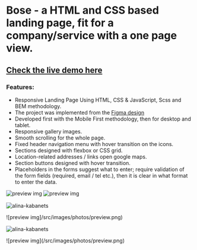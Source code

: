 # Bose - a HTML and CSS based landing page, fit for a company/service with a one page view.

## [Check the live demo here](https://alina-kabanets.github.io/bose-landing-page/)

### Features:

- Responsive Landing Page Using HTML, CSS & JavaScript, Scss and BEM methodology.
- The project was implemented from the [Figma design](https://www.figma.com/file/OMjQNb3hg1LKMV4OwyQ3Ao/BOSE?node-id=0%3A1&t=tfAdrWUpxrkXjou7-0)
- Developed first with the Mobile First methodology, then for desktop and tablet.
- Responsive gallery images.
- Smooth scrolling for the whole page.
- Fixed header navigation menu with hover transition on the icons.
- Sections designed with flexbox or CSS grid.
- Location-related addresses / links open google maps.
- Section buttons designed with hover transition.
- Placeholders in the forms suggest what to enter; require validation of the form fields (required, email / tel etc.), then it is clear in what format to enter the data.

![preview img](../bose-landing-page/src/images/photos/preview.png)
![preview img](bose-landing-page/src/images/photos/preview-2.png)
<p><img align="center" src="bose-landing-page/src/images/photos/preview.png" alt="alina-kabanets" /></p>
![preview img]/src/images/photos/preview.png)

<p><img align="center" src="bose-landing-page/src/images/photos/preview.png" alt="alina-kabanets" /></p>
![preview img](/src/images/photos/preview.png)

